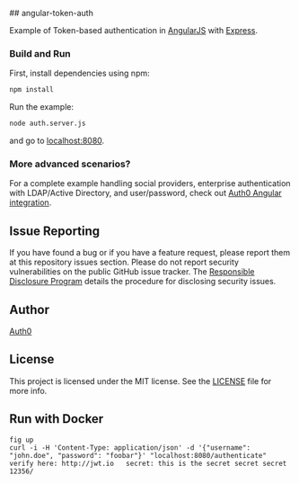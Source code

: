 ## angular-token-auth

Example of Token-based authentication in [AngularJS](http://angularjs.org) with [Express](http://expressjs.com). 

### Build and Run

First, install dependencies using npm:

```sh
npm install
```

Run the example:

```sh
node auth.server.js
```

and go to [localhost:8080](http://localhost:8080).
 
 
### More advanced scenarios?

For a complete example handling social providers, enterprise authentication with LDAP/Active Directory, and user/password, check out [Auth0 Angular integration](https://github.com/auth0/auth0-angular).

## Issue Reporting

If you have found a bug or if you have a feature request, please report them at this repository issues section. Please do not report security vulnerabilities on the public GitHub issue tracker. The [Responsible Disclosure Program](https://auth0.com/whitehat) details the procedure for disclosing security issues.

## Author

[Auth0](auth0.com)

## License

This project is licensed under the MIT license. See the [LICENSE](LICENSE) file for more info.

## Run with Docker

    fig up
    curl -i -H 'Content-Type: application/json' -d '{"username": "john.doe", "password": "foobar"}' "localhost:8080/authenticate"
    verify here: http://jwt.io   secret: this is the secret secret secret 12356/

